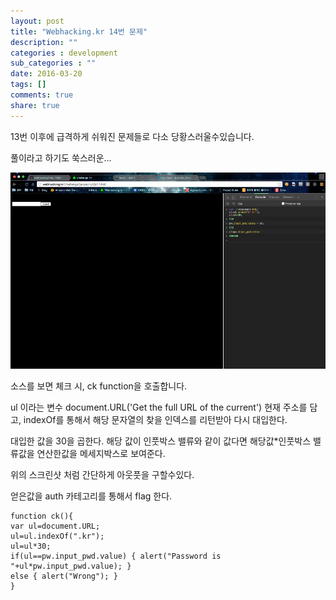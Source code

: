 ```yaml
---
layout: post
title: "Webhacking.kr 14번 문제"
description: ""
categories : development
sub_categories : ""
date: 2016-03-20
tags: []
comments: true
share: true
---
```


13번 이후에 급격하게 쉬워진 문제들로 다소 당황스러울수있습니다.

풀이라고 하기도 쑥스러운...

  

  

![](/assets/images/posts/538/2711DA3656EE355E33ACD8.PNG)

  

소스를 보면 체크 시, ck function을 호출합니다.

ul 이라는 변수 document.URL('Get the full URL of the current') 현재 주소를 담고, indexOf를
통해서 해당 문자열의 찾을 인덱스를 리턴받아 다시 대입한다.

대입한 값을 30을 곱한다. 해당 값이 인풋박스 밸류와 같이 값다면 해당값*인풋박스 밸류값을 연산한값을 메세지박스로 보여준다.

  

위의 스크린샷 처럼 간단하게 아웃풋을 구할수있다.

얻은값을 auth 카테고리를 통해서 flag 한다.

  

  

    function ck(){
    var ul=document.URL;
    ul=ul.indexOf(".kr");
    ul=ul*30;
    if(ul==pw.input_pwd.value) { alert("Password is "+ul*pw.input_pwd.value); }
    else { alert("Wrong"); }
    }

  

  

  

